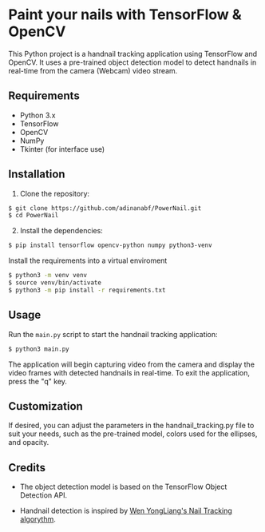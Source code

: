 # Paint your nails with TensorFlow & OpenCV

This Python project is a handnail tracking application using TensorFlow and OpenCV. It uses a pre-trained object detection model to detect handnails in real-time from the camera (Webcam) video stream.

<!-- ![Demo](demo.gif) -->

## Requirements

- Python 3.x
- TensorFlow
- OpenCV
- NumPy
- Tkinter (for interface use)

## Installation

1. Clone the repository:

```bash
$ git clone https://github.com/adinanabf/PowerNail.git
$ cd PowerNail
```

2. Install the dependencies:

```bash
$ pip install tensorflow opencv-python numpy python3-venv
```

Install the requirements into a virtual enviroment

```bash
$ python3 -m venv venv
$ source venv/bin/activate
$ python3 -m pip install -r requirements.txt
```

## Usage

Run the `main.py` script to start the handnail tracking application:

```bash
$ python3 main.py
```

The application will begin capturing video from the camera and display the video frames with detected handnails in real-time. To exit the application, press the "q" key.

## Customization

If desired, you can adjust the parameters in the handnail_tracking.py file to suit your needs, such as the pre-trained model, colors used for the ellipses, and opacity.

## Credits

- The object detection model is based on the TensorFlow Object Detection API.

- Handnail detection is inspired by [Wen YongLiang's Nail Tracking algorythm](https://github.com/toddwyl/nailtracking).

